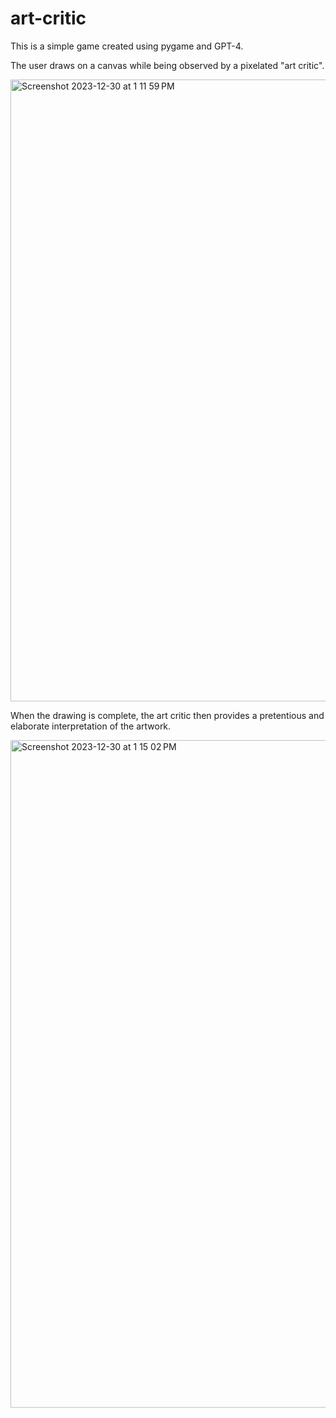 # art-critic

This is a simple game created using pygame and GPT-4. 

The user draws on a canvas while being observed by a pixelated "art critic". 

<img width="995" alt="Screenshot 2023-12-30 at 1 11 59 PM" src="https://github.com/ju-mc/art-critic/assets/68313879/cf2c1167-801b-44b3-a053-07f5e9aaba7c">

When the drawing is complete, the art critic then provides a pretentious and elaborate interpretation of the artwork. 

<img width="1068" alt="Screenshot 2023-12-30 at 1 15 02 PM" src="https://github.com/ju-mc/art-critic/assets/68313879/02bcd0a0-c873-41c7-8dec-3756c4f732f9">


